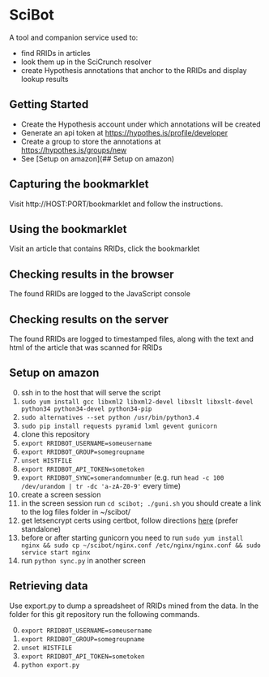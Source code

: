 # SciBot

A tool and companion service used to:

* find RRIDs in articles 
* look them up in the SciCrunch resolver
* create Hypothesis annotations that anchor to the RRIDs and display lookup results

## Getting Started

* Create the Hypothesis account under which annotations will be created
* Generate an api token at https://hypothes.is/profile/developer
* Create a group to store the annotations at https://hypothes.is/groups/new
* See [Setup on amazon](## Setup on amazon)

## Capturing the bookmarklet

Visit http://HOST:PORT/bookmarklet and follow the instructions.

## Using the bookmarklet

Visit an article that contains RRIDs, click the bookmarklet

## Checking results in the browser

The found RRIDs are logged to the JavaScript console

## Checking results on the server

The found RRIDs are logged to timestamped files, along with the text and html of the article that was scanned for RRIDs

## Setup on amazon

0. ssh in to the host that will serve the script
1. `sudo yum install gcc libxml2 libxml2-devel libxslt libxslt-devel python34 python34-devel python34-pip`
2. `sudo alternatives --set python /usr/bin/python3.4`
3. `sudo pip install requests pyramid lxml gevent gunicorn`
4. clone this repository
6. `export RRIDBOT_USERNAME=someusername`
7. `export RRIDBOT_GROUP=somegroupname`
8. `unset HISTFILE`
9. `export RRIDBOT_API_TOKEN=sometoken`
10. `export RRIDBOT_SYNC=somerandomnumber` (e.g. run `head -c 100 /dev/urandom | tr -dc 'a-zA-Z0-9'` every time)
11. create a screen session
12. in the screen session run `cd scibot; ./guni.sh` you should create a link to the log files folder in ~/scibot/
13. get letsencrypt certs using certbot, follow directions [here](https://certbot.eff.org/docs/using.html) (prefer standalone)
14. before or after starting gunicorn you need to run `sudo yum install nginx && sudo cp ~/scibot/nginx.conf /etc/nginx/nginx.conf && sudo service start nginx`
15. run `python sync.py` in another screen

## Retrieving data

Use export.py to dump a spreadsheet of RRIDs mined from the data.
In the folder for this git repository run the following commands.

0. `export RRIDBOT_USERNAME=someusername`
1. `export RRIDBOT_GROUP=somegroupname`
2. `unset HISTFILE`
3. `export RRIDBOT_API_TOKEN=sometoken`
4. `python export.py`

